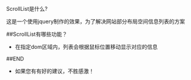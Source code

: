 ScrollList是什么?

这是一个使用jquery制作的效果，为了解决网站部分布局空间信息列表的方案

##ScrollList有哪些功能？

* 在指定dom区域内，列表会根据鼠标位置移动显示对应的信息



##END

* 如果您有有好的建议，不胜感激！
